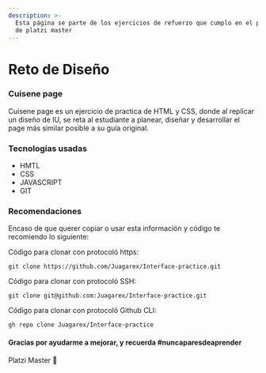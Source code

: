 ```yaml
---
description: >-
  Esta página se parte de los ejercicios de refuerzo que cumplo en el programa
  de platzi master
---
```


# Reto de Diseño

### Cuisene page

Cuisene page es un ejercicio de practica de HTML y CSS, donde al replicar un diseño de IU, se reta al estudiante a planear, diseñar y desarrollar el page más similar posible a su guía original.  


### Tecnologías usadas

* HMTL
* CSS
* JAVASCRIPT
* GIT

### Recomendaciones

Encaso de que querer copiar o usar esta información y código te recomiendo lo siguiente: 

Código para clonar con protocoló https:

```text
git clone https://github.com/Juagarex/Interface-practice.git
```

Código para clonar con protocoló SSH:

```text
git clone git@github.com:Juagarex/Interface-practice.git
```

Código para clonar con protocoló Github CLI:

```text
gh repo clone Juagarex/Interface-practice
```

#### Gracias por ayudarme a mejorar, y recuerda \#nuncaparesdeaprender

Platzi Master 💚

